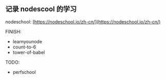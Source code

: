 ## 记录 nodescool 的学习

nodeschool: [https://nodeschool.io/zh-cn/](https://nodeschool.io/zh-cn/)

FINISH:

- learnyounode
- count-to-6
- tower-of-babel

TODO:

- perfschool
